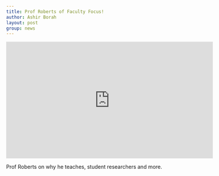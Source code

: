 ```yaml
---
title: Prof Roberts of Faculty Focus!
author: Ashir Borah
layout: post
group: news
---
```

<iframe width="560" height="315" src="https://www.youtube.com/embed/XQwQxMOvSeQ?start=22" frameborder="0" allow="autoplay; encrypted-media" allowfullscreen></iframe>

Prof Roberts on why he teaches, student researchers and more.
